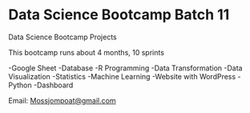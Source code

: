 # Data Science Bootcamp Batch 11
Data Science Bootcamp Projects

This bootcamp runs about 4 months, 10 sprints

-Google Sheet
-Database
-R Programming
-Data Transformation
-Data Visualization
-Statistics
-Machine Learning
-Website with WordPress
-Python
-Dashboard

Email: Mossjompoat@gmail.com


